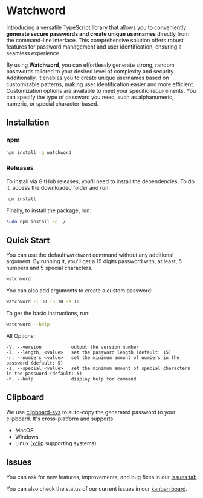 # Watchword

Introducing a versatile TypeScript library that allows you to conveniently **generate secure passwords and create unique usernames** directly from the command-line interface. This comprehensive solution offers robust features for password management and user identification, ensuring a seamless experience.

By using **Watchword**, you can effortlessly generate strong, random passwords tailored to your desired level of complexity and security. Additionally, it enables you to create unique usernames based on customizable patterns, making user identification easier and more efficient. Customization options are available to meet your specific requirements. You can specify the type of password you need, such as alphanumeric, numeric, or special character-based.

## Installation

### npm

```sh
npm install -g watchword
```

### Releases

To install via GitHub releases, you'll need to install the dependencies. To do it, access the downloaded folder and run:

```sh
npm install
```

Finally, to install the package, run:

```sh
sudo npm install -g ./
```

## Quick Start

You can use the default `watchword` command without any additional argument. By running it, you'll get a 15 digits password with, at least, 5 numbers and 5 special characters.

```sh
watchword
```

You can also add arguments to create a custom password:

```sh
watchword -l 30 -n 10 -s 10
```

To get the basic instructions, run:

```sh
watchword --help
```

All Options:

    -V, --version           output the version number
    -l, --length, <value>   set the password length (default: 15)
    -n, --numbers <value>   set the minimum amount of numbers in the password (default: 5)
    -s, --special <value>   set the minimum amount of special characters in the password (default: 5)
    -h, --help              display help for command

## Clipboard

We use [clipboard-sys](https://github.com/udarrr/clipboard-sys) to auto-copy the generated password to your clipboard. It's cross-platform and supports:

- MacOS
- Windows
- Linux ([xclip](https://github.com/astrand/xclip) supporting systems)

## Issues

You can ask for new features, improvements, and bug fixes in our [issues tab](https://github.com/thigcampos/watchword/issues)

You can also check the status of our current issues in our [kanban board](https://github.com/users/thigcampos/projects/1).
